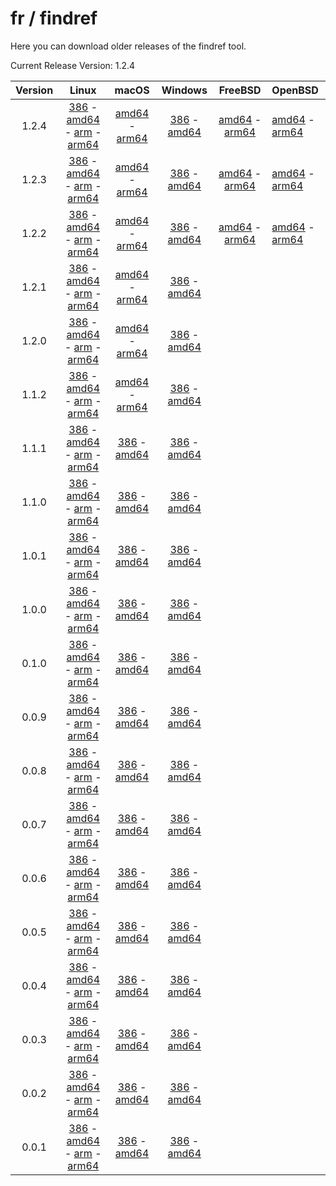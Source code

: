 # fr / findref



Here you can download older releases of the findref tool.

Current Release Version: 1.2.4

| Version | Linux | macOS | Windows | FreeBSD | OpenBSD |
|:-------:|:-----:|:-----:|:-------:|:-------:|:--------|
| 1.2.4 | [386](https://raw.githubusercontent.com/FreedomBen/findref-bin/master/1.2.4/linux/386/findref.zip) - [amd64](https://raw.githubusercontent.com/FreedomBen/findref-bin/master/1.2.4/linux/amd64/findref.zip) - [arm](https://raw.githubusercontent.com/FreedomBen/findref-bin/master/1.2.4/linux/arm/findref.zip) - [arm64](https://raw.githubusercontent.com/FreedomBen/findref-bin/master/1.2.4/linux/arm64/findref.zip) | [amd64](https://raw.githubusercontent.com/FreedomBen/findref-bin/master/1.2.4/darwin/amd64/findref.zip) - [arm64](https://raw.githubusercontent.com/FreedomBen/findref-bin/master/1.2.4/darwin/arm64/findref.zip) | [386](https://raw.githubusercontent.com/FreedomBen/findref-bin/master/1.2.4/windows/386/findref.zip) - [amd64](https://raw.githubusercontent.com/FreedomBen/findref-bin/master/1.2.4/windows/amd64/findref.zip) | [amd64](https://raw.githubusercontent.com/FreedomBen/findref-bin/master/1.2.4/freebsd/amd64/findref.zip) - [arm64](https://raw.githubusercontent.com/FreedomBen/findref-bin/master/1.2.4/freebsd/arm64/findref.zip) | [amd64](https://raw.githubusercontent.com/FreedomBen/findref-bin/master/1.2.4/openbsd/amd64/findref.zip) - [arm64](https://raw.githubusercontent.com/FreedomBen/findref-bin/master/1.2.4/openbsd/arm64/findref.zip) |
| 1.2.3 | [386](https://raw.githubusercontent.com/FreedomBen/findref-bin/master/1.2.3/linux/386/findref.zip) - [amd64](https://raw.githubusercontent.com/FreedomBen/findref-bin/master/1.2.3/linux/amd64/findref.zip) - [arm](https://raw.githubusercontent.com/FreedomBen/findref-bin/master/1.2.3/linux/arm/findref.zip) - [arm64](https://raw.githubusercontent.com/FreedomBen/findref-bin/master/1.2.3/linux/arm64/findref.zip) | [amd64](https://raw.githubusercontent.com/FreedomBen/findref-bin/master/1.2.3/darwin/amd64/findref.zip) - [arm64](https://raw.githubusercontent.com/FreedomBen/findref-bin/master/1.2.3/darwin/arm64/findref.zip) | [386](https://raw.githubusercontent.com/FreedomBen/findref-bin/master/1.2.3/windows/386/findref.zip) - [amd64](https://raw.githubusercontent.com/FreedomBen/findref-bin/master/1.2.3/windows/amd64/findref.zip) | [amd64](https://raw.githubusercontent.com/FreedomBen/findref-bin/master/1.2.3/freebsd/amd64/findref.zip) - [arm64](https://raw.githubusercontent.com/FreedomBen/findref-bin/master/1.2.3/freebsd/arm64/findref.zip) | [amd64](https://raw.githubusercontent.com/FreedomBen/findref-bin/master/1.2.3/openbsd/amd64/findref.zip) - [arm64](https://raw.githubusercontent.com/FreedomBen/findref-bin/master/1.2.3/openbsd/arm64/findref.zip) |
| 1.2.2 | [386](https://raw.githubusercontent.com/FreedomBen/findref-bin/master/1.2.2/linux/386/findref.zip) - [amd64](https://raw.githubusercontent.com/FreedomBen/findref-bin/master/1.2.2/linux/amd64/findref.zip) - [arm](https://raw.githubusercontent.com/FreedomBen/findref-bin/master/1.2.2/linux/arm/findref.zip) - [arm64](https://raw.githubusercontent.com/FreedomBen/findref-bin/master/1.2.2/linux/arm64/findref.zip) | [amd64](https://raw.githubusercontent.com/FreedomBen/findref-bin/master/1.2.2/darwin/amd64/findref.zip) - [arm64](https://raw.githubusercontent.com/FreedomBen/findref-bin/master/1.2.2/darwin/arm64/findref.zip) | [386](https://raw.githubusercontent.com/FreedomBen/findref-bin/master/1.2.2/windows/386/findref.zip) - [amd64](https://raw.githubusercontent.com/FreedomBen/findref-bin/master/1.2.2/windows/amd64/findref.zip) | [amd64](https://raw.githubusercontent.com/FreedomBen/findref-bin/master/1.2.2/freebsd/amd64/findref.zip) - [arm64](https://raw.githubusercontent.com/FreedomBen/findref-bin/master/1.2.2/freebsd/arm64/findref.zip) | [amd64](https://raw.githubusercontent.com/FreedomBen/findref-bin/master/1.2.2/openbsd/amd64/findref.zip) - [arm64](https://raw.githubusercontent.com/FreedomBen/findref-bin/master/1.2.2/openbsd/arm64/findref.zip) |
| 1.2.1 | [386](https://raw.githubusercontent.com/FreedomBen/findref-bin/master/1.2.1/linux/386/findref.zip) - [amd64](https://raw.githubusercontent.com/FreedomBen/findref-bin/master/1.2.1/linux/amd64/findref.zip) - [arm](https://raw.githubusercontent.com/FreedomBen/findref-bin/master/1.2.1/linux/arm/findref.zip) - [arm64](https://raw.githubusercontent.com/FreedomBen/findref-bin/master/1.2.1/linux/arm64/findref.zip) | [amd64](https://raw.githubusercontent.com/FreedomBen/findref-bin/master/1.2.1/darwin/amd64/findref.zip) - [arm64](https://raw.githubusercontent.com/FreedomBen/findref-bin/master/1.2.1/darwin/arm64/findref.zip) | [386](https://raw.githubusercontent.com/FreedomBen/findref-bin/master/1.2.1/windows/386/findref.zip) - [amd64](https://raw.githubusercontent.com/FreedomBen/findref-bin/master/1.2.1/windows/amd64/findref.zip) |  |  |
| 1.2.0 | [386](https://raw.githubusercontent.com/FreedomBen/findref-bin/master/1.2.0/linux/386/findref.zip) - [amd64](https://raw.githubusercontent.com/FreedomBen/findref-bin/master/1.2.0/linux/amd64/findref.zip) - [arm](https://raw.githubusercontent.com/FreedomBen/findref-bin/master/1.2.0/linux/arm/findref.zip) - [arm64](https://raw.githubusercontent.com/FreedomBen/findref-bin/master/1.2.0/linux/arm64/findref.zip) | [amd64](https://raw.githubusercontent.com/FreedomBen/findref-bin/master/1.2.0/darwin/amd64/findref.zip) - [arm64](https://raw.githubusercontent.com/FreedomBen/findref-bin/master/1.2.0/darwin/arm64/findref.zip) | [386](https://raw.githubusercontent.com/FreedomBen/findref-bin/master/1.2.0/windows/386/findref.zip) - [amd64](https://raw.githubusercontent.com/FreedomBen/findref-bin/master/1.2.0/windows/amd64/findref.zip) |  |  |
| 1.1.2 | [386](https://raw.githubusercontent.com/FreedomBen/findref-bin/master/1.1.2/linux/386/findref.zip) - [amd64](https://raw.githubusercontent.com/FreedomBen/findref-bin/master/1.1.2/linux/amd64/findref.zip) - [arm](https://raw.githubusercontent.com/FreedomBen/findref-bin/master/1.1.2/linux/arm/findref.zip) - [arm64](https://raw.githubusercontent.com/FreedomBen/findref-bin/master/1.1.2/linux/arm64/findref.zip) | [amd64](https://raw.githubusercontent.com/FreedomBen/findref-bin/master/1.1.2/darwin/amd64/findref.zip) - [arm64](https://raw.githubusercontent.com/FreedomBen/findref-bin/master/1.1.2/darwin/arm64/findref.zip) | [386](https://raw.githubusercontent.com/FreedomBen/findref-bin/master/1.1.2/windows/386/findref.zip) - [amd64](https://raw.githubusercontent.com/FreedomBen/findref-bin/master/1.1.2/windows/amd64/findref.zip) |  |  |
| 1.1.1 | [386](https://raw.githubusercontent.com/FreedomBen/findref-bin/master/1.1.1/linux/386/findref.zip) - [amd64](https://raw.githubusercontent.com/FreedomBen/findref-bin/master/1.1.1/linux/amd64/findref.zip) - [arm](https://raw.githubusercontent.com/FreedomBen/findref-bin/master/1.1.1/linux/arm/findref.zip) - [arm64](https://raw.githubusercontent.com/FreedomBen/findref-bin/master/1.1.1/linux/arm64/findref.zip) | [386](https://raw.githubusercontent.com/FreedomBen/findref-bin/master/1.1.1/darwin/386/findref.zip) - [amd64](https://raw.githubusercontent.com/FreedomBen/findref-bin/master/1.1.1/darwin/amd64/findref.zip) | [386](https://raw.githubusercontent.com/FreedomBen/findref-bin/master/1.1.1/windows/386/findref.zip) - [amd64](https://raw.githubusercontent.com/FreedomBen/findref-bin/master/1.1.1/windows/amd64/findref.zip) |  |  |
| 1.1.0 | [386](https://raw.githubusercontent.com/FreedomBen/findref-bin/master/1.1.0/linux/386/findref.zip) - [amd64](https://raw.githubusercontent.com/FreedomBen/findref-bin/master/1.1.0/linux/amd64/findref.zip) - [arm](https://raw.githubusercontent.com/FreedomBen/findref-bin/master/1.1.0/linux/arm/findref.zip) - [arm64](https://raw.githubusercontent.com/FreedomBen/findref-bin/master/1.1.0/linux/arm64/findref.zip) | [386](https://raw.githubusercontent.com/FreedomBen/findref-bin/master/1.1.0/darwin/386/findref.zip) - [amd64](https://raw.githubusercontent.com/FreedomBen/findref-bin/master/1.1.0/darwin/amd64/findref.zip) | [386](https://raw.githubusercontent.com/FreedomBen/findref-bin/master/1.1.0/windows/386/findref.zip) - [amd64](https://raw.githubusercontent.com/FreedomBen/findref-bin/master/1.1.0/windows/amd64/findref.zip) |  |  |
| 1.0.1 | [386](https://raw.githubusercontent.com/FreedomBen/findref-bin/master/1.0.1/linux/386/findref.zip) - [amd64](https://raw.githubusercontent.com/FreedomBen/findref-bin/master/1.0.1/linux/amd64/findref.zip) - [arm](https://raw.githubusercontent.com/FreedomBen/findref-bin/master/1.0.1/linux/arm/findref.zip) - [arm64](https://raw.githubusercontent.com/FreedomBen/findref-bin/master/1.0.1/linux/arm64/findref.zip) | [386](https://raw.githubusercontent.com/FreedomBen/findref-bin/master/1.0.1/darwin/386/findref.zip) - [amd64](https://raw.githubusercontent.com/FreedomBen/findref-bin/master/1.0.1/darwin/amd64/findref.zip) | [386](https://raw.githubusercontent.com/FreedomBen/findref-bin/master/1.0.1/windows/386/findref.zip) - [amd64](https://raw.githubusercontent.com/FreedomBen/findref-bin/master/1.0.1/windows/amd64/findref.zip) |  |  |
| 1.0.0 | [386](https://raw.githubusercontent.com/FreedomBen/findref-bin/master/1.0.0/linux/386/findref.zip) - [amd64](https://raw.githubusercontent.com/FreedomBen/findref-bin/master/1.0.0/linux/amd64/findref.zip) - [arm](https://raw.githubusercontent.com/FreedomBen/findref-bin/master/1.0.0/linux/arm/findref.zip) - [arm64](https://raw.githubusercontent.com/FreedomBen/findref-bin/master/1.0.0/linux/arm64/findref.zip) | [386](https://raw.githubusercontent.com/FreedomBen/findref-bin/master/1.0.0/darwin/386/findref.zip) - [amd64](https://raw.githubusercontent.com/FreedomBen/findref-bin/master/1.0.0/darwin/amd64/findref.zip) | [386](https://raw.githubusercontent.com/FreedomBen/findref-bin/master/1.0.0/windows/386/findref.zip) - [amd64](https://raw.githubusercontent.com/FreedomBen/findref-bin/master/1.0.0/windows/amd64/findref.zip) |  |  |
| 0.1.0 | [386](https://raw.githubusercontent.com/FreedomBen/findref-bin/master/0.1.0/linux/386/findref.zip) - [amd64](https://raw.githubusercontent.com/FreedomBen/findref-bin/master/0.1.0/linux/amd64/findref.zip) - [arm](https://raw.githubusercontent.com/FreedomBen/findref-bin/master/0.1.0/linux/arm/findref.zip) - [arm64](https://raw.githubusercontent.com/FreedomBen/findref-bin/master/0.1.0/linux/arm64/findref.zip) | [386](https://raw.githubusercontent.com/FreedomBen/findref-bin/master/0.1.0/darwin/386/findref.zip) - [amd64](https://raw.githubusercontent.com/FreedomBen/findref-bin/master/0.1.0/darwin/amd64/findref.zip) | [386](https://raw.githubusercontent.com/FreedomBen/findref-bin/master/0.1.0/windows/386/findref.zip) - [amd64](https://raw.githubusercontent.com/FreedomBen/findref-bin/master/0.1.0/windows/amd64/findref.zip) |  |  |
| 0.0.9 | [386](https://raw.githubusercontent.com/FreedomBen/findref-bin/master/0.0.9/linux/386/findref.zip) - [amd64](https://raw.githubusercontent.com/FreedomBen/findref-bin/master/0.0.9/linux/amd64/findref.zip) - [arm](https://raw.githubusercontent.com/FreedomBen/findref-bin/master/0.0.9/linux/arm/findref.zip) - [arm64](https://raw.githubusercontent.com/FreedomBen/findref-bin/master/0.0.9/linux/arm64/findref.zip) | [386](https://raw.githubusercontent.com/FreedomBen/findref-bin/master/0.0.9/darwin/386/findref.zip) - [amd64](https://raw.githubusercontent.com/FreedomBen/findref-bin/master/0.0.9/darwin/amd64/findref.zip) | [386](https://raw.githubusercontent.com/FreedomBen/findref-bin/master/0.0.9/windows/386/findref.zip) - [amd64](https://raw.githubusercontent.com/FreedomBen/findref-bin/master/0.0.9/windows/amd64/findref.zip) |  |  |
| 0.0.8 | [386](https://raw.githubusercontent.com/FreedomBen/findref-bin/master/0.0.8/linux/386/findref.zip) - [amd64](https://raw.githubusercontent.com/FreedomBen/findref-bin/master/0.0.8/linux/amd64/findref.zip) - [arm](https://raw.githubusercontent.com/FreedomBen/findref-bin/master/0.0.8/linux/arm/findref.zip) - [arm64](https://raw.githubusercontent.com/FreedomBen/findref-bin/master/0.0.8/linux/arm64/findref.zip) | [386](https://raw.githubusercontent.com/FreedomBen/findref-bin/master/0.0.8/darwin/386/findref.zip) - [amd64](https://raw.githubusercontent.com/FreedomBen/findref-bin/master/0.0.8/darwin/amd64/findref.zip) | [386](https://raw.githubusercontent.com/FreedomBen/findref-bin/master/0.0.8/windows/386/findref.zip) - [amd64](https://raw.githubusercontent.com/FreedomBen/findref-bin/master/0.0.8/windows/amd64/findref.zip) |  |  |
| 0.0.7 | [386](https://raw.githubusercontent.com/FreedomBen/findref-bin/master/0.0.7/linux/386/findref.zip) - [amd64](https://raw.githubusercontent.com/FreedomBen/findref-bin/master/0.0.7/linux/amd64/findref.zip) - [arm](https://raw.githubusercontent.com/FreedomBen/findref-bin/master/0.0.7/linux/arm/findref.zip) - [arm64](https://raw.githubusercontent.com/FreedomBen/findref-bin/master/0.0.7/linux/arm64/findref.zip) | [386](https://raw.githubusercontent.com/FreedomBen/findref-bin/master/0.0.7/darwin/386/findref.zip) - [amd64](https://raw.githubusercontent.com/FreedomBen/findref-bin/master/0.0.7/darwin/amd64/findref.zip) | [386](https://raw.githubusercontent.com/FreedomBen/findref-bin/master/0.0.7/windows/386/findref.zip) - [amd64](https://raw.githubusercontent.com/FreedomBen/findref-bin/master/0.0.7/windows/amd64/findref.zip) |  |  |
| 0.0.6 | [386](https://raw.githubusercontent.com/FreedomBen/findref-bin/master/0.0.6/linux/386/findref.zip) - [amd64](https://raw.githubusercontent.com/FreedomBen/findref-bin/master/0.0.6/linux/amd64/findref.zip) - [arm](https://raw.githubusercontent.com/FreedomBen/findref-bin/master/0.0.6/linux/arm/findref.zip) - [arm64](https://raw.githubusercontent.com/FreedomBen/findref-bin/master/0.0.6/linux/arm64/findref.zip) | [386](https://raw.githubusercontent.com/FreedomBen/findref-bin/master/0.0.6/darwin/386/findref.zip) - [amd64](https://raw.githubusercontent.com/FreedomBen/findref-bin/master/0.0.6/darwin/amd64/findref.zip) | [386](https://raw.githubusercontent.com/FreedomBen/findref-bin/master/0.0.6/windows/386/findref.zip) - [amd64](https://raw.githubusercontent.com/FreedomBen/findref-bin/master/0.0.6/windows/amd64/findref.zip) |  |  |
| 0.0.5 | [386](https://raw.githubusercontent.com/FreedomBen/findref-bin/master/0.0.5/linux/386/findref.zip) - [amd64](https://raw.githubusercontent.com/FreedomBen/findref-bin/master/0.0.5/linux/amd64/findref.zip) - [arm](https://raw.githubusercontent.com/FreedomBen/findref-bin/master/0.0.5/linux/arm/findref.zip) - [arm64](https://raw.githubusercontent.com/FreedomBen/findref-bin/master/0.0.5/linux/arm64/findref.zip) | [386](https://raw.githubusercontent.com/FreedomBen/findref-bin/master/0.0.5/darwin/386/findref.zip) - [amd64](https://raw.githubusercontent.com/FreedomBen/findref-bin/master/0.0.5/darwin/amd64/findref.zip) | [386](https://raw.githubusercontent.com/FreedomBen/findref-bin/master/0.0.5/windows/386/findref.zip) - [amd64](https://raw.githubusercontent.com/FreedomBen/findref-bin/master/0.0.5/windows/amd64/findref.zip) |  |  |
| 0.0.4 | [386](https://raw.githubusercontent.com/FreedomBen/findref-bin/master/0.0.4/linux/386/findref.zip) - [amd64](https://raw.githubusercontent.com/FreedomBen/findref-bin/master/0.0.4/linux/amd64/findref.zip) - [arm](https://raw.githubusercontent.com/FreedomBen/findref-bin/master/0.0.4/linux/arm/findref.zip) - [arm64](https://raw.githubusercontent.com/FreedomBen/findref-bin/master/0.0.4/linux/arm64/findref.zip) | [386](https://raw.githubusercontent.com/FreedomBen/findref-bin/master/0.0.4/darwin/386/findref.zip) - [amd64](https://raw.githubusercontent.com/FreedomBen/findref-bin/master/0.0.4/darwin/amd64/findref.zip) | [386](https://raw.githubusercontent.com/FreedomBen/findref-bin/master/0.0.4/windows/386/findref.zip) - [amd64](https://raw.githubusercontent.com/FreedomBen/findref-bin/master/0.0.4/windows/amd64/findref.zip) |  |  |
| 0.0.3 | [386](https://raw.githubusercontent.com/FreedomBen/findref-bin/master/0.0.3/linux/386/findref.zip) - [amd64](https://raw.githubusercontent.com/FreedomBen/findref-bin/master/0.0.3/linux/amd64/findref.zip) - [arm](https://raw.githubusercontent.com/FreedomBen/findref-bin/master/0.0.3/linux/arm/findref.zip) - [arm64](https://raw.githubusercontent.com/FreedomBen/findref-bin/master/0.0.3/linux/arm64/findref.zip) | [386](https://raw.githubusercontent.com/FreedomBen/findref-bin/master/0.0.3/darwin/386/findref.zip) - [amd64](https://raw.githubusercontent.com/FreedomBen/findref-bin/master/0.0.3/darwin/amd64/findref.zip) | [386](https://raw.githubusercontent.com/FreedomBen/findref-bin/master/0.0.3/windows/386/findref.zip) - [amd64](https://raw.githubusercontent.com/FreedomBen/findref-bin/master/0.0.3/windows/amd64/findref.zip) |  |  |
| 0.0.2 | [386](https://raw.githubusercontent.com/FreedomBen/findref-bin/master/0.0.2/linux/386/findref.zip) - [amd64](https://raw.githubusercontent.com/FreedomBen/findref-bin/master/0.0.2/linux/amd64/findref.zip) - [arm](https://raw.githubusercontent.com/FreedomBen/findref-bin/master/0.0.2/linux/arm/findref.zip) - [arm64](https://raw.githubusercontent.com/FreedomBen/findref-bin/master/0.0.2/linux/arm64/findref.zip) | [386](https://raw.githubusercontent.com/FreedomBen/findref-bin/master/0.0.2/darwin/386/findref.zip) - [amd64](https://raw.githubusercontent.com/FreedomBen/findref-bin/master/0.0.2/darwin/amd64/findref.zip) | [386](https://raw.githubusercontent.com/FreedomBen/findref-bin/master/0.0.2/windows/386/findref.zip) - [amd64](https://raw.githubusercontent.com/FreedomBen/findref-bin/master/0.0.2/windows/amd64/findref.zip) |  |  |
| 0.0.1 | [386](https://raw.githubusercontent.com/FreedomBen/findref-bin/master/0.0.1/linux/386/findref.zip) - [amd64](https://raw.githubusercontent.com/FreedomBen/findref-bin/master/0.0.1/linux/amd64/findref.zip) - [arm](https://raw.githubusercontent.com/FreedomBen/findref-bin/master/0.0.1/linux/arm/findref.zip) - [arm64](https://raw.githubusercontent.com/FreedomBen/findref-bin/master/0.0.1/linux/arm64/findref.zip) | [386](https://raw.githubusercontent.com/FreedomBen/findref-bin/master/0.0.1/darwin/386/findref.zip) - [amd64](https://raw.githubusercontent.com/FreedomBen/findref-bin/master/0.0.1/darwin/amd64/findref.zip) | [386](https://raw.githubusercontent.com/FreedomBen/findref-bin/master/0.0.1/windows/386/findref.zip) - [amd64](https://raw.githubusercontent.com/FreedomBen/findref-bin/master/0.0.1/windows/amd64/findref.zip) |  |  |

